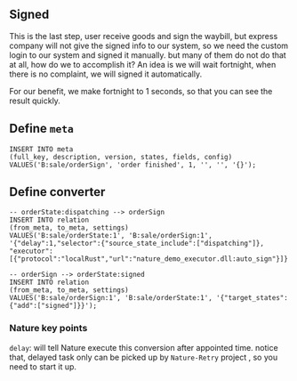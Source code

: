 ## Signed

This is the last step, user receive goods and sign the waybill, but express company will not give the signed info to our system, so we need the custom login to our system and signed it manually. but many of them do not do that at all, how do we to accomplish it? An idea is we will wait fortnight, when there is no complaint, we will signed it automatically.

For our benefit, we make fortnight to 1 seconds, so that you can see the result quickly.

## Define `meta`

```mysql
INSERT INTO meta
(full_key, description, version, states, fields, config)
VALUES('B:sale/orderSign', 'order finished', 1, '', '', '{}');
```

## Define converter

```mysql
-- orderState:dispatching --> orderSign
INSERT INTO relation
(from_meta, to_meta, settings)
VALUES('B:sale/orderState:1', 'B:sale/orderSign:1', '{"delay":1,"selector":{"source_state_include":["dispatching"]}, "executor":[{"protocol":"localRust","url":"nature_demo_executor.dll:auto_sign"}]}');

-- orderSign --> orderState:signed
INSERT INTO relation
(from_meta, to_meta, settings)
VALUES('B:sale/orderSign:1', 'B:sale/orderState:1', '{"target_states":{"add":["signed"]}}');
```

### Nature key points

`delay`: will tell Nature execute this conversion after appointed time.  notice that,  delayed task only can be picked up by `Nature-Retry` project , so you need to start it up.